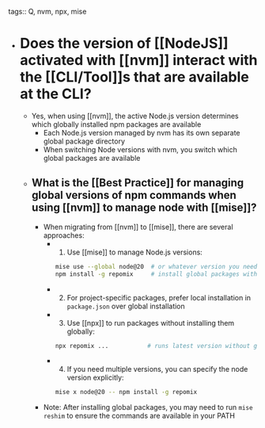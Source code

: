 tags:: Q, nvm, npx, mise

- # Does the version of [[NodeJS]] activated with [[nvm]] interact with the [[CLI/Tool]]s that are available at the CLI?
	- Yes, when using [[nvm]], the active Node.js version determines which globally installed npm packages are available
		- Each Node.js version managed by nvm has its own separate global package directory
		- When switching Node versions with nvm, you switch which global packages are available
	- ## What is the [[Best Practice]] for managing global versions of npm commands when using [[nvm]] to manage node with [[mise]]?
		- When migrating from [[nvm]] to [[mise]], there are several approaches:
			- 1. Use [[mise]] to manage Node.js versions:
			  ```bash
			  mise use --global node@20  # or whatever version you need
			  npm install -g repomix     # install global packages with active node version
			  ```
			- 2. For project-specific packages, prefer local installation in `package.json` over global installation
			- 3. Use [[npx]] to run packages without installing them globally:
			  ```bash
			  npx repomix ...           # runs latest version without global install
			  ```
			- 4. If you need multiple versions, you can specify the node version explicitly:
			  ```bash
			  mise x node@20 -- npm install -g repomix
			  ```
		- Note: After installing global packages, you may need to run `mise reshim` to ensure the commands are available in your PATH